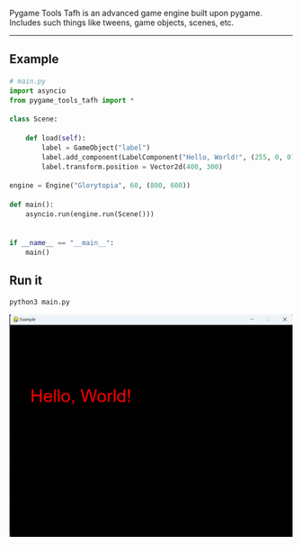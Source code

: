 Pygame Tools Tafh is an advanced game engine built upon pygame. Includes such things like tweens, game objects, scenes, etc.

---

## Example

```py
# main.py
import asyncio
from pygame_tools_tafh import *

class Scene:

    def load(self):
        label = GameObject("label")
        label.add_component(LabelComponent("Hello, World!", (255, 0, 0)))
        label.transform.position = Vector2d(400, 300)

engine = Engine("Glorytopia", 60, (800, 600))

def main():
    asyncio.run(engine.run(Scene()))
    

if __name__ == "__main__":
    main()
```

## Run it

```bash
python3 main.py
```

![alt text](img/image.png)